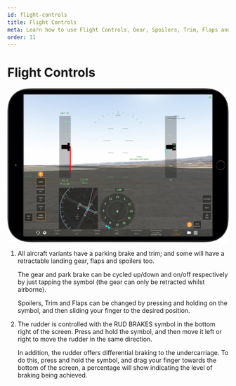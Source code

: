 ```yaml
---
id: flight-controls
title: Flight Controls
meta: Learn how to use Flight Controls, Gear, Spoilers, Trim, Flaps and Brakes in Infinite Flight.
order: 11
---
```


# Flight Controls

![Flight Controls](_images/manual/frames/flight-controls.jpg)



1. All aircraft variants have a parking brake and trim; and some will have a retractable landing gear, flaps and spoilers too. 

   The gear and park brake can be cycled up/down and on/off respectively by just tapping the symbol (the gear can only be retracted whilst airborne). 

   Spoilers, Trim and Flaps can be changed by pressing and holding on the symbol, and then sliding your finger to the desired position.

   

2. The rudder is controlled with the RUD BRAKES symbol in the bottom right of the screen. Press and hold the symbol, and then move it left or right to move the rudder in the same direction.

   In addition, the rudder offers differential braking to the undercarriage. To do this, press and hold the symbol, and drag your finger towards the bottom of the screen, a percentage will show indicating the level of braking being achieved.